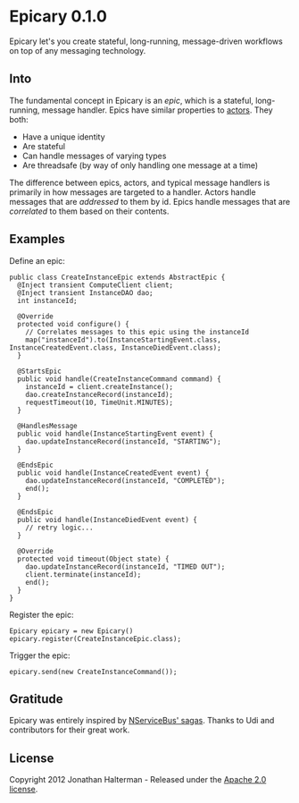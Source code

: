 # Epicary 0.1.0

Epicary let's you create stateful, long-running, message-driven workflows on top of any messaging technology.

## Into

The fundamental concept in Epicary is an *epic*, which is a stateful, long-running, message handler. Epics have similar properties to [actors](http://en.wikipedia.org/wiki/Actor_model). They both:

 * Have a unique identity
 * Are stateful
 * Can handle messages of varying types
 * Are threadsafe (by way of only handling one message at a time)

The difference between epics, actors, and typical message handlers is primarily in how messages are targeted to a handler. Actors handle messages that are *addressed* to them by id. Epics handle messages that are *correlated* to them based on their contents.

## Examples

Define an epic:

    public class CreateInstanceEpic extends AbstractEpic {
      @Inject transient ComputeClient client;
      @Inject transient InstanceDAO dao;
      int instanceId;
     
      @Override
      protected void configure() {
        // Correlates messages to this epic using the instanceId
        map("instanceId").to(InstanceStartingEvent.class, InstanceCreatedEvent.class, InstanceDiedEvent.class);
      }
     
      @StartsEpic
      public void handle(CreateInstanceCommand command) {
        instanceId = client.createInstance();
        dao.createInstanceRecord(instanceId);
        requestTimeout(10, TimeUnit.MINUTES);
      }
     
      @HandlesMessage
      public void handle(InstanceStartingEvent event) {
        dao.updateInstanceRecord(instanceId, "STARTING");
      }
     
      @EndsEpic
      public void handle(InstanceCreatedEvent event) {
        dao.updateInstanceRecord(instanceId, "COMPLETED");
        end();
      }
     
      @EndsEpic
      public void handle(InstanceDiedEvent event) {
        // retry logic...
      }
     
      @Override
      protected void timeout(Object state) {
        dao.updateInstanceRecord(instanceId, "TIMED OUT");
        client.terminate(instanceId);
        end();
      }
    }

Register the epic:

	Epicary epicary = new Epicary()
	epicary.register(CreateInstanceEpic.class);
	
Trigger the epic:

	epicary.send(new CreateInstanceCommand());
	
## Gratitude

Epicary was entirely inspired by [NServiceBus' sagas](http://nservicebus.com/Sagas.aspx). Thanks to Udi and contributors for their great work.

## License

Copyright 2012 Jonathan Halterman - Released under the [Apache 2.0 license](http://www.apache.org/licenses/LICENSE-2.0.html).
